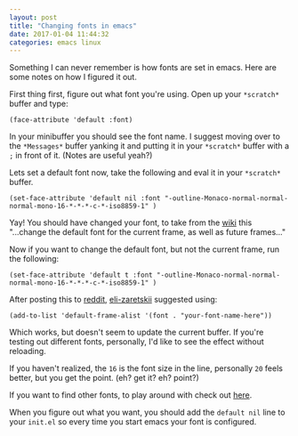```yaml
---
layout: post
title: "Changing fonts in emacs"
date: 2017-01-04 11:44:32
categories: emacs linux
---
```


Something I can never remember is how fonts are set in emacs. Here are some notes on how I figured it out.

First thing first, figure out what font you're using. Open up your `*scratch*` buffer and type:

```elisp
(face-attribute 'default :font)
```

In your minibuffer you should see the font name. I suggest moving over to the `*Messages*` buffer
yanking it and putting it in your `*scratch*` buffer with a `;` in front of it. (Notes are useful yeah?)

Lets set a default font now, take the following and eval it in your `*scratch*` buffer.

```elisp
(set-face-attribute 'default nil :font "-outline-Monaco-normal-normal-normal-mono-16-*-*-*-c-*-iso8859-1" )
```

Yay! You should have changed your font, to take from the [wiki][font_wiki] this "...change the default font for the current frame, as well as future frames..."

Now if you want to change the default font, but not the current frame, run the following:

```elisp
(set-face-attribute 'default t :font "-outline-Monaco-normal-normal-normal-mono-16-*-*-*-c-*-iso8859-1" )
```

After posting this to [reddit][reddit], [eli-zaretskii][eli] suggested using:

```elisp
(add-to-list 'default-frame-alist '(font . "your-font-name-here"))
```

Which works, but doesn't seem to update the current buffer. If you're testing out different fonts, personally, I'd like to see the effect without reloading.

If you haven't realized, the `16` is the font size in the line, personally `20` feels better, but you get the point. (eh? get it? eh? point?)

If you want to find other fonts, to play around with check out [here][font_list].

When you figure out what you want, you should add the `default nil` line to your `init.el` so every time you start emacs your font is configured.


[font_wiki]: https://www.emacswiki.org/emacs/SetFonts
[font_list]: https://www.emacswiki.org/emacs/GoodFonts
[reddit]: https://www.reddit.com/r/emacs/comments/5m0nig/notes_on_how_to_change_fonts_in_emacs_without/
[eli]: https://www.reddit.com/user/eli-zaretskii
